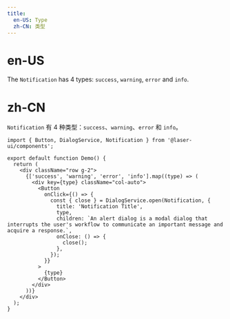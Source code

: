 ```yaml
---
title:
  en-US: Type
  zh-CN: 类型
---
```


# en-US

The `Notification` has 4 types: `success`, `warning`, `error` and `info`.

# zh-CN

`Notification` 有 4 种类型：`success`、`warning`、`error` 和 `info`。

```tsx
import { Button, DialogService, Notification } from '@laser-ui/components';

export default function Demo() {
  return (
    <div className="row g-2">
      {['success', 'warning', 'error', 'info'].map((type) => (
        <div key={type} className="col-auto">
          <Button
            onClick={() => {
              const { close } = DialogService.open(Notification, {
                title: 'Notification Title',
                type,
                children: `An alert dialog is a modal dialog that interrupts the user's workflow to communicate an important message and acquire a response.`,
                onClose: () => {
                  close();
                },
              });
            }}
          >
            {type}
          </Button>
        </div>
      ))}
    </div>
  );
}
```
